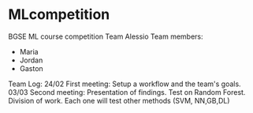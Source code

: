 # MLcompetition
BGSE ML course competition
Team Alessio
Team members:
* Maria
* Jordan
* Gaston

Team Log:
24/02 First meeting: Setup a workflow and the team's goals.
03/03 Second meeting: Presentation of findings. Test on Random Forest. Division of work. Each one will test other methods (SVM, 
NN,GB,DL)

